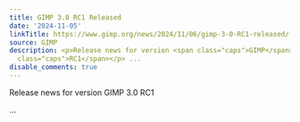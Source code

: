 ```yaml
---
title: GIMP 3.0 RC1 Released
date: '2024-11-05'
linkTitle: https://www.gimp.org/news/2024/11/06/gimp-3-0-RC1-released/
source: GIMP
description: <p>Release news for version <span class="caps">GIMP</span> 3.0 <span
  class="caps">RC1</span></p> ...
disable_comments: true
---
```

<p>Release news for version <span class="caps">GIMP</span> 3.0 <span class="caps">RC1</span></p> ...